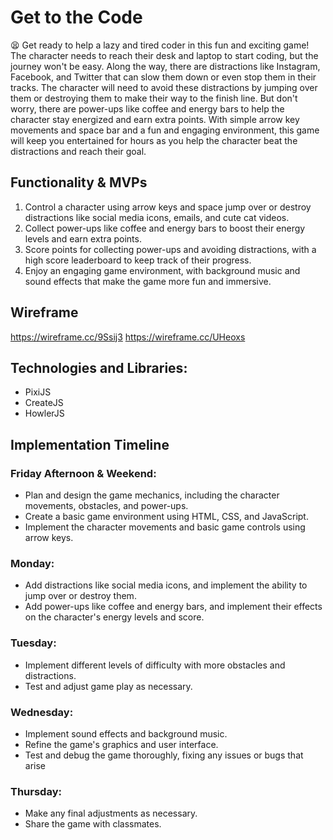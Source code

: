 # Get to the Code
:tired_face:
    Get ready to help a lazy and tired coder in this fun and exciting game! 
    The character needs to reach their desk and laptop to start coding, but the journey won't be easy. Along the way, there are distractions like Instagram, Facebook, and Twitter that can slow them down or even stop them in their tracks. The character will need to avoid these distractions by jumping over them or destroying them to make their way to the finish line. But don't worry, there are power-ups like coffee and energy bars to help the character stay energized and earn extra points. With simple arrow key movements and space bar and a fun and engaging environment, this game will keep you entertained for hours as you help the character beat the distractions and reach their goal.


## Functionality & MVPs

1. Control a character using arrow keys and space jump over or destroy distractions like social media icons, emails, and cute cat videos.
2. Collect power-ups like coffee and energy bars to boost their energy levels and earn extra points.
3. Score points for collecting power-ups and avoiding distractions, with a high score leaderboard to keep track of their progress.
4. Enjoy an engaging game environment, with background music and sound effects that make the game more fun and immersive.

## Wireframe

https://wireframe.cc/9Ssij3
https://wireframe.cc/UHeoxs


## Technologies and Libraries:

- PixiJS
- CreateJS
- HowlerJS    


## Implementation Timeline

### Friday Afternoon & Weekend:

- Plan and design the game mechanics, including the character movements, obstacles, and power-ups.
- Create a basic game environment using HTML, CSS, and JavaScript.
- Implement the character movements and basic game controls using arrow keys.

### Monday:

- Add distractions like social media icons, and implement the ability to jump over or destroy them.
- Add power-ups like coffee and energy bars, and implement their effects on the character's energy levels and score.

### Tuesday:

- Implement different levels of difficulty with more obstacles and distractions.
- Test and adjust game play as necessary.

### Wednesday:

- Implement sound effects and background music.
- Refine the game's graphics and user interface.
- Test and debug the game thoroughly, fixing any issues or bugs that arise

### Thursday:

- Make any final adjustments as necessary.
- Share the game with classmates. 